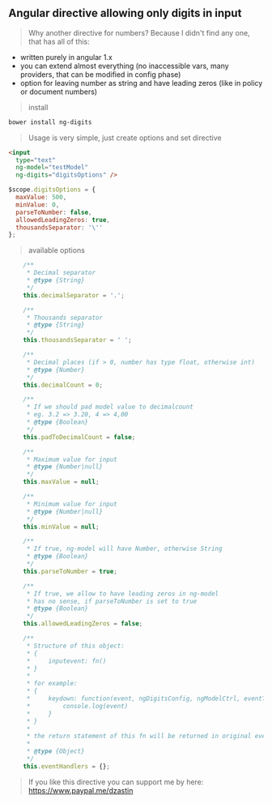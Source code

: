 ## Angular directive allowing only digits in input

> Why another directive for numbers? Because I didn't find any one, that has all of this:

* written purely in angular 1.x
* you can extend almost everything (no inaccessible vars, many providers, that can be modified in config phase)
* option for leaving number as string and have leading zeros (like in policy or document numbers)

> install

```bash
bower install ng-digits
```

> Usage is very simple, just create options and set directive

```html
<input 
  type="text" 
  ng-model="testModel" 
  ng-digits="digitsOptions" />
```

```js
$scope.digitsOptions = {
  maxValue: 500,
  minValue: 0,
  parseToNumber: false,
  allowedLeadingZeros: true,
  thousandsSeparator: '\''
};
```

> available options

```js
    /**
     * Decimal separator
     * @type {String}
     */
    this.decimalSeparator = '.';

    /**
     * Thousands separator
     * @type {String}
     */
    this.thousandsSeparator = ' ';

    /**
     * Decimal places (if > 0, number has type float, otherwise int)
     * @type {Number}
     */
    this.decimalCount = 0;

    /**
     * If we should pad model value to decimalcount
     * eg. 3.2 => 3.20, 4 => 4,00
     * @type {Boolean}
     */
    this.padToDecimalCount = false;

    /**
     * Maximum value for input
     * @type {Number|null}
     */
    this.maxValue = null;

    /**
     * Minimum value for input
     * @type {Number|null}
     */
    this.minValue = null;

    /**
     * If true, ng-model will have Number, otherwise String
     * @type {Boolean}
     */
    this.parseToNumber = true;

    /**
     * If true, we allow to have leading zeros in ng-model
     * has no sense, if parseToNumber is set to true
     * @type {Boolean}
     */
    this.allowedLeadingZeros = false;

    /**
     * Structure of this object:
     * {
     *     inputevent: fn()
     * }
     * 
     * for example: 
     * {
     *     keydown: function(event, ngDigitsConfig, ngModelCtrl, eventThis){ // all passed arguments
     *         console.log(event)
     *     }
     * }
     * 
     * the return statement of this fn will be returned in original event
     * 
     * @type {Object}
     */
    this.eventHandlers = {};
```

> If you like this directive you can support me by here:
> https://www.paypal.me/dzastin